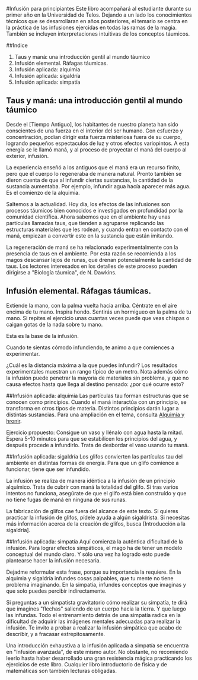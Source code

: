 #Infusión para principiantes
Este libro acompañará al estudiante durante su primer año en la Universidad de Telos. Dejando a un lado los conocimientos técnicos que se desarrollaran en años posteriores, el temario se centra en la práctica de las infusiones ejercidas en todas las ramas de la magia. También se incluyen interpretaciones intuitivas de los conceptos táumicos.

##Indice
1. Taus y maná: una introducción gentil al mundo táumico
2. Infusión elemental. Ráfagas táumicas.
3. Infusión aplicada: alquimia
4. Infusión aplicada: sigaldría
5. Infusión aplicada: simpatía

## Taus y maná: una introducción gentil al mundo táumico
Desde el [Tiempo Antiguo], los habitantes de nuestro planeta han sido conscientes de una fuerza en el interior del ser humano. Con esfuerzo y concentración, podían dirigir esta fuerza misteriosa fuera de su cuerpo, logrando pequeños espectaculos de luz y otros efectos variopintos. A esta energía se le llamó maná, y al proceso de proyectar el maná del cuerpo al exterior, infusión.

La experiencia enseñó a los antiguos que el maná era un recurso finito, pero que el cuerpo lo regeneraba de manera natural. Pronto también se dieron cuenta de que al infundir ciertas sustancias, la cantidad de la sustancia aumentaba. Por ejemplo, infundir agua hacía aparecer más agua. Es el comienzo de la alquimia.

Saltemos a la actualidad. Hoy día, los efectos de las infusiones son procesos táumicos bien conocidos e investigados en profundidad por la comunidad científica. Ahora sabemos que en el ambiente hay unas partículas llamadas taus, que tienden a agruparse replicando las estructuras materiales que les rodean, y cuando entran en contacto con el maná, empiezan a convertir este en la sustancia que están imitando.

La regeneración de maná se ha relacionado experimentalmente con la presencia de taus en el ambiente. Por esta razón se recomienda a los magos descansar lejos de runas, que drenan potencialmente la cantidad de taus. Los lectores interesados en los detalles de este proceso pueden dirigirse a "Biología táumica", de N. Dawkins.

## Infusión elemental. Ráfagas táumicas.
Extiende la mano, con la palma vuelta hacia arriba. Céntrate en el aire encima de tu mano. Inspira hondo.
Sentirás un hormigueo en la palma de tu mano. Si repites el ejercicio unas cuantas veces puede que veas chispas o caigan gotas de la nada sobre tu mano.

Esta es la base de la infusión.

Cuando te sientas cómodo infundiendo, te animo a que comiences a experimentar.

¿Cuál es la distancia máxima a la que puedes infundir? Los resultados experimentales muestran un rango típico de un metro.
Nota además cómo la infusión puede penetrar la mayoría de materiales sin problema, y que no causa efectos hasta que llega al destino pensado: ¿por qué ocurre esto?

##Infusión aplicada: alquimia
Las partículas tau forman estructuras que se conocen como principios. Cuando el maná interactúa con un principio, se transforma en otros tipos de materia. Distintos principios darán lugar a distintas sustancias. Para una ampliación en el tema, consulta [Alquimia y hronir](https://github.com/Jsevillamol/Brave-New-World/blob/master/Magia/Alquimia%20y%20Hr%C3%B6nir.md).

Ejercicio propuesto: Consigue un vaso y llénalo con agua hasta la mitad. Espera 5-10 minutos para que se estabilicen los principios del agua, y después procede a infundirlo. Trata de desbordar el vaso usando tu maná.

##Infusión aplicada: sigaldría
Los glifos convierten las partículas tau del ambiente en distintas formas de energía. Para que un glifo comience a funcionar, tiene que ser infundido.

La infusión se realiza de manera idéntica a la infusión de un principio alquímico. Trata de cubrir con maná la totalidad del glifo. Si tras varios intentos no funciona, asegúrate de que el glifo está bien construído y que no tiene fugas de maná en ninguna de sus runas.

La fabricación de glifos cae fuera del alcance de este texto. Si quieres practicar la infusión de glifos, pídele ayuda a algún sigaldrista. Si necesitas más información acerca de la creación de glifos, busca [Introducción a la sigaldría].

##Infusión aplicada: simpatía
Aquí comienza la auténtica dificultad de la infusión. Para lograr efectos simpáticos, el mago ha de tener un modelo conceptual del mundo claro. Y sólo una vez ha logrado esto puede plantearse hacer la infusión necesaria.

Dejadme reformular esta frase, porque su importancia la requiere. En la alquimia y sigaldría infundes cosas palpables, que tu mente no tiene problema imaginando. En la simpatía, infundes conceptos que imaginas y que solo puedes percibir indirectamente.

Si preguntas a un simpatista gravitatorio cómo realizar su simpatía, te dirá que imagines "flechas" saliendo de un cuerpo hacia la tierra. Y que luego las infundas. Todo el entrenamiento detrás de una simpatía radica en la dificultad de adquirir las imágenes mentales adecuadas para realizar la infusión. Te invito a probar a realizar la infusión simpática que acabo de describir, y a fracasar estrepitosamente.

Una introducción exhaustiva a la infusión aplicada a simpatía se encuentra en "Infusión avanzada", de este mismo autor. No obstante, no recomiendo leerlo hasta haber desarrollado una gran resistencia mágica practicando los ejercicios de este libro. Cualquier libro introductorio de física y de matemáticas son también lecturas obligadas.
